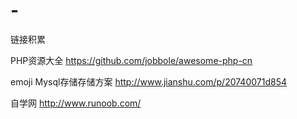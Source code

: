 # -
链接积累

PHP资源大全 
https://github.com/jobbole/awesome-php-cn

emoji Mysql存储存储方案
http://www.jianshu.com/p/20740071d854

自学网 
http://www.runoob.com/
